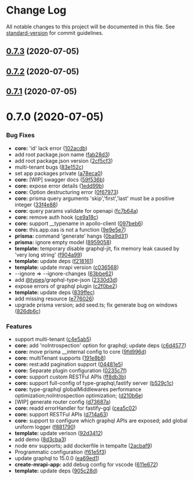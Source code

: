 # Change Log

All notable changes to this project will be documented in this file. See [standard-version](https://github.com/conventional-changelog/standard-version) for commit guidelines.

<a name="0.7.3"></a>
## [0.7.3](https://github.com/mrapi-js/mrapi/compare/v0.7.2...v0.7.3) (2020-07-05)



<a name="0.7.2"></a>
## [0.7.2](https://github.com/mrapi-js/mrapi/compare/v0.7.1...v0.7.2) (2020-07-05)



<a name="0.7.1"></a>
## [0.7.1](https://github.com/mrapi-js/mrapi/compare/v0.7.0...v0.7.1) (2020-07-05)



<a name="0.7.0"></a>
# 0.7.0 (2020-07-05)


### Bug Fixes

* **core:** 'id' lack error ([102acdb](https://github.com/mrapi-js/mrapi/commit/102acdb))
* add root package.json name ([fab28d3](https://github.com/mrapi-js/mrapi/commit/fab28d3))
* add root package.json version ([2cf5cf3](https://github.com/mrapi-js/mrapi/commit/2cf5cf3))
* multi-tenant bugs ([83e152c](https://github.com/mrapi-js/mrapi/commit/83e152c))
* set app packages private ([a78eca0](https://github.com/mrapi-js/mrapi/commit/a78eca0))
* **core:** [WIP] swagger docs ([59f536b](https://github.com/mrapi-js/mrapi/commit/59f536b))
* **core:** expose error details ([1edd99b](https://github.com/mrapi-js/mrapi/commit/1edd99b))
* **core:** Option destructuring error ([0f67973](https://github.com/mrapi-js/mrapi/commit/0f67973))
* **core:** prisma query arguments 'skip','first','last' must be a positive integer ([33f4e88](https://github.com/mrapi-js/mrapi/commit/33f4e88))
* **core:** query params validate for openapi ([fc7b64a](https://github.com/mrapi-js/mrapi/commit/fc7b64a))
* **core:** remove auth hook ([ce9a18c](https://github.com/mrapi-js/mrapi/commit/ce9a18c))
* **core:** support __typename in apollo-client ([097beb6](https://github.com/mrapi-js/mrapi/commit/097beb6))
* **core:** this.app.oas is not a function ([9e9e5e7](https://github.com/mrapi-js/mrapi/commit/9e9e5e7))
* **prisma:** command 'generate' hangs ([0ba9d31](https://github.com/mrapi-js/mrapi/commit/0ba9d31))
* **prisma:** ignore empty model ([8959058](https://github.com/mrapi-js/mrapi/commit/8959058))
* **template:** temporary disable graphql-jit, fix memory leak caused by 'very long string' ([f904a99](https://github.com/mrapi-js/mrapi/commit/f904a99))
* **template:** update deps ([f218161](https://github.com/mrapi-js/mrapi/commit/f218161))
* **template:** update mrapi version ([c036568](https://github.com/mrapi-js/mrapi/commit/c036568))
* --ignore => --ignore-changes ([63bbe62](https://github.com/mrapi-js/mrapi/commit/63bbe62))
* add [@types](https://github.com/types)/graphql-type-json ([2330d3d](https://github.com/mrapi-js/mrapi/commit/2330d3d))
* expose errors of graphql plugin ([c2f0be2](https://github.com/mrapi-js/mrapi/commit/c2f0be2))
* **template:** update deps ([839ffec](https://github.com/mrapi-js/mrapi/commit/839ffec))
* add missing resource ([e776026](https://github.com/mrapi-js/mrapi/commit/e776026))
* upgrade prisma version; add seed.ts; fix generate bug on windows ([826db6c](https://github.com/mrapi-js/mrapi/commit/826db6c))


### Features

* support multi-tenant ([c4e5ab5](https://github.com/mrapi-js/mrapi/commit/c4e5ab5))
* **core:** add 'noIntrospection' option for graphql; update deps ([c6d4577](https://github.com/mrapi-js/mrapi/commit/c6d4577))
* **core:** move prisma __internal config to core ([9fd996d](https://github.com/mrapi-js/mrapi/commit/9fd996d))
* **core:** multiTenant supports ([191e8b8](https://github.com/mrapi-js/mrapi/commit/191e8b8))
* **core:** rest:add pagination support ([04481e5](https://github.com/mrapi-js/mrapi/commit/04481e5))
* **core:** Separate plugin configuration ([0235c7f](https://github.com/mrapi-js/mrapi/commit/0235c7f))
* **core:** support custom RESTFul APIs ([ff8db3b](https://github.com/mrapi-js/mrapi/commit/ff8db3b))
* **core:** support full-config of type-graphql,fastify server ([b529c1c](https://github.com/mrapi-js/mrapi/commit/b529c1c))
* **core:** type-graphql globalMiddlewares performance optimization;noIntrospection optimization; ([d210b6e](https://github.com/mrapi-js/mrapi/commit/d210b6e))
* [WIP] generate router config ([d73687a](https://github.com/mrapi-js/mrapi/commit/d73687a))
* **core:** readd errorHandler for fastify-gql ([cea5c02](https://github.com/mrapi-js/mrapi/commit/cea5c02))
* **core:** support RESTFul APIs ([d714a63](https://github.com/mrapi-js/mrapi/commit/d714a63))
* **core:** support to configure which graphql APIs are exposed; add global uniform logger ([f881790](https://github.com/mrapi-js/mrapi/commit/f881790))
* **template:** update verison ([92d3412](https://github.com/mrapi-js/mrapi/commit/92d3412))
* add demo ([8d3cba3](https://github.com/mrapi-js/mrapi/commit/8d3cba3))
* node env supports; add dockerfile in tempalte ([2acbaf9](https://github.com/mrapi-js/mrapi/commit/2acbaf9))
* Programmatic configuration ([f61e5f3](https://github.com/mrapi-js/mrapi/commit/f61e5f3))
* update graphql to 15.0.0 ([ea69ed1](https://github.com/mrapi-js/mrapi/commit/ea69ed1))
* **create-mrapi-app:** add debug config for vscode ([611e672](https://github.com/mrapi-js/mrapi/commit/611e672))
* **template:** update deps ([905c28d](https://github.com/mrapi-js/mrapi/commit/905c28d))

